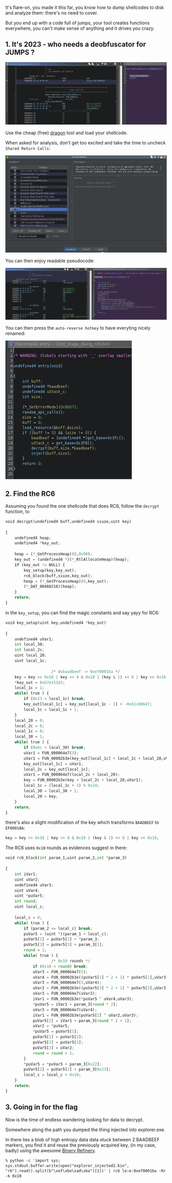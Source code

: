 It's flare-on, you made it this far, you know how to dump shellcodes to disk and analyze them: there's no need to cover.

But you end up with a code full of jumps, your tool creates functions everywhere, you can't make sense of anything and it drives you crazy.

## 1. It's 2023 - who needs a deobfuscator for JUMPS ?

![nonsense](pics/nonsense.png)

Use the cheap (free) [dragon](https://ghidra-sre.org/) tool and load your shellcode.

When asked for analysis, don't get too excited and take the time to uncheck `Shared Return Calls`:

![goodoption](pics/good_option.png)

You can then enjoy readable pseudocode:

![yessense](pics/yessense.png)

You can then press the `auto-reverse hotkey` to have everyting nicely renamed:

![renamed](pics/renamed.png)

## 2. Find the RC6

Assuming you found the one shellcode that does RC6, follow the `decrypt`  function, to 

```python
void decrypt(undefined4 buff,undefined4 siuze,uint key)

{
    undefined4 heap;
    undefined4 *key_out;
    
    heap = (*_GetProcessHeap)(8,0x90);
    key_out = (undefined4 *)(*_RtlAllocateHeap)(heap);
    if (key_out != NULL) {
        key_setup(key,key_out);
        rc6_block(buff,siuze,key_out);
        heap = (*_GetProcessHeap)(8,key_out);
        (*_DAT_00460218)(heap);
    }
    return;
}
```

in the `key_setup`, you can find the magic constants and say yayy for RC6:

```python
void key_setup(uint key,undefined4 *key_out)

{
    undefined4 uVar1;
    int local_30;
    int local_2c;
    uint local_20;
    uint local_1c;
    
                    /* 0xbaadbeef -> 0xef0001ba */
    key = key >> 0x18 | key >> 8 & 0x10 | (key & 1) << 8 | key << 0x18;
    *key_out = 0xb7e15163;
    local_1c = 1;
    while( true ) {
        if (0x23 < local_1c) break;
        key_out[local_1c] = key_out[local_1c - 1] + -0x61c88647;
        local_1c = local_1c + 1;
    }
    local_20 = 0;
    local_2c = 0;
    local_1c = 0;
    local_30 = 1;
    while( true ) {
        if (0x6c < local_30) break;
        uVar1 = FUN_000064e7(3);
        uVar1 = FUN_00002b3e(key_out[local_1c] + local_2c + local_20,uVar1);
        key_out[local_1c] = uVar1;
        local_2c = key_out[local_1c];
        uVar1 = FUN_000064e7(local_2c + local_20);
        key = FUN_00002b3e(key + local_2c + local_20,uVar1);
        local_1c = (local_1c + 1) % 0x24;
        local_30 = local_30 + 1;
        local_20 = key;
    }
    return;
}
``` 


there's also a slight modification of the key which transforms `BAADBEEF` to `EF0001BA`:
```python
key = key >> 0x18 | key >> 8 & 0x10 | (key & 1) << 8 | key << 0x18;
``` 


The RC6 uses `0x10` rounds as evidences suggest in there:

```python
void rc6_block(int param_1,uint param_2,int *param_3)

{
    int iVar1;
    uint uVar2;
    undefined4 uVar3;
    uint uVar4;
    uint *puVar5;
    int round;
    uint local_c;
    
    local_c = 0;
    while( true ) {
        if (param_2 <= local_c) break;
        puVar5 = (uint *)(param_1 + local_c);
        puVar5[1] = puVar5[1] + *param_3;
        puVar5[3] = puVar5[3] + param_3[1];
        round = 1;
        while( true ) {
                    /* 0x10 rounds */
            if (0x10 < round) break;
            uVar3 = FUN_000064e7(5);
            uVar4 = FUN_00002b3e((puVar5[1] * 2 + 1) * puVar5[1],uVar3);
            uVar3 = FUN_000064e7(5,uVar4);
            uVar2 = FUN_00002b3e((puVar5[3] * 2 + 1) * puVar5[3],uVar3);
            uVar3 = FUN_000064e7(uVar2);
            iVar1 = FUN_00002b3e(*puVar5 ^ uVar4,uVar3);
            *puVar5 = iVar1 + param_3[round * 2];
            uVar3 = FUN_000064e7(uVar4);
            iVar1 = FUN_00002b3e(puVar5[2] ^ uVar2,uVar3);
            puVar5[2] = iVar1 + param_3[round * 2 + 1];
            uVar2 = *puVar5;
            *puVar5 = puVar5[1];
            puVar5[1] = puVar5[2];
            puVar5[2] = puVar5[3];
            puVar5[3] = uVar2;
            round = round + 1;
        }
        *puVar5 = *puVar5 + param_3[0x22];
        puVar5[2] = puVar5[2] + param_3[0x23];
        local_c = local_c + 0x10;
    }
    return;
}
``` 

## 3. Going in for the flag

Now is the time of endless wandering looking for data to decrypt.

Somewhere along the path you dumped the thing injected into explorer.exe.

In there lies a blob of high entropy data data stuck between 2 BAADBEEF markers, you find it and reuse the previously acquired key, (in my case, badly) using the awesome [Binery Refinery](https://github.com/binref/).

```
% python -c 'import sys; sys.stdout.buffer.write(open("explorer_injected2.bin", "rb").read().split(b"\xef\xbe\xad\xba")[1])' | rc6 le:e:0xef0001ba -Rr -k 0x10
``` 
